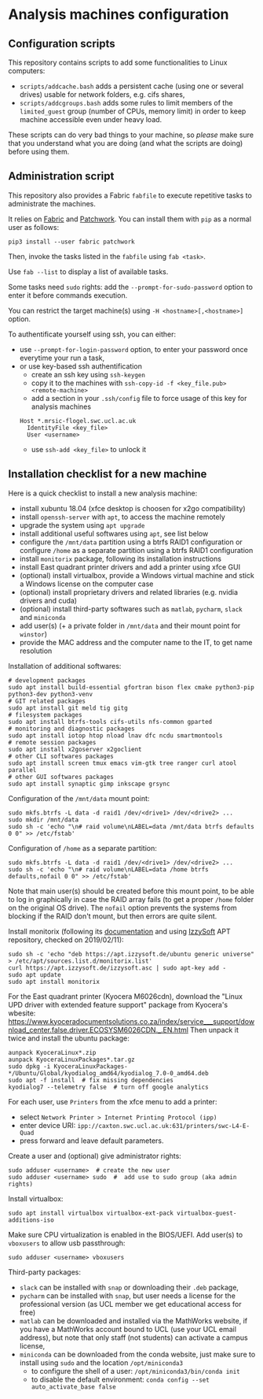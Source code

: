 # Analysis machines configuration

## Configuration scripts

This repository contains scripts to add some functionalities to Linux
computers:

- `scripts/addcache.bash` adds a persistent cache (using one or several drives)
  usable for network folders, e.g. cifs shares,
- `scripts/addcgroups.bash` adds some rules to limit members of the
  `limited_guest` group (number of CPUs, memory limit) in order to keep machine
  accessible even under heavy load.

These scripts can do very bad things to your machine, so *please* make sure
that you understand what you are doing (and what the scripts are doing) before
using them.


## Administration script

This repository also provides a Fabric `fabfile` to execute repetitive tasks to
administrate the machines.

It relies on [Fabric](http://www.fabfile.org/) and [Patchwork](https://fabric-patchwork.readthedocs.io/en/latest/).
You can install them with `pip` as a normal user as follows:
```
pip3 install --user fabric patchwork
```

Then, invoke the tasks listed in the `fabfile` using `fab <task>`.

Use `fab --list` to display a list of available tasks.

Some tasks need `sudo` rights: add the `--prompt-for-sudo-password` option to
enter it before commands execution.

You can restrict the target machine(s) using `-H <hostname>[,<hostname>]`
option.

To authentificate yourself using ssh, you can either:

- use `--prompt-for-login-password` option, to enter your password once
  everytime your run a task,
- or use key-based ssh authentification
    - create an ssh key using `ssh-keygen`
    - copy it to the machines with `ssh-copy-id -f <key_file.pub> <remote-machine>`
    - add a section in your `.ssh/config` file to force usage of this key for
      analysis machines
    ```
    Host *.mrsic-flogel.swc.ucl.ac.uk
      IdentityFile <key_file>
      User <username>
    ```
    - use `ssh-add <key_file>` to unlock it


## Installation checklist for a new machine

Here is a quick checklist to install a new analysis machine:

- install xubuntu 18.04 (xfce desktop is choosen for x2go compatibility)
- install `openssh-server` with `apt`, to access the machine remotely
- upgrade the system using `apt upgrade`
- install additional useful softwares using `apt`, see list below
- configure the `/mnt/data` partition using a btrfs RAID1 configuration
  or configure `/home` as a separate partition using a btrfs RAID1 configuration
- install `monitorix` package, following its installation instructions
- install East quadrant printer drivers and add a printer using xfce GUI
- (optional) install virtualbox, provide a Windows virtual machine and stick a
  Windows license on the computer case
- (optional) install proprietary drivers and related libraries (e.g. nvidia
  drivers and cuda)
- (optional) install third-party softwares such as `matlab`, `pycharm`, `slack`
  and `miniconda`
- add user(s) (+ a private folder in `/mnt/data` and their mount point for
  `winstor`)
- provide the MAC address and the computer name to the IT, to get name
  resolution

Installation of additional softwares:
```
# development packages
sudo apt install build-essential gfortran bison flex cmake python3-pip python3-dev python3-venv
# GIT related packages
sudo apt install git meld tig gitg
# filesystem packages
sudo apt install btrfs-tools cifs-utils nfs-common gparted
# monitoring and diagnostic packages
sudo apt install iotop htop nload lnav dfc ncdu smartmontools
# remote session packages
sudo apt install x2goserver x2goclient
# other CLI softwares packages
sudo apt install screen tmux emacs vim-gtk tree ranger curl atool parallel
# other GUI softwares packages
sudo apt install synaptic gimp inkscape grsync
```

Configuration of the `/mnt/data` mount point:
```
sudo mkfs.btrfs -L data -d raid1 /dev/<drive1> /dev/<drive2> ...
sudo mkdir /mnt/data
sudo sh -c 'echo "\n# raid volume\nLABEL=data /mnt/data btrfs defaults 0 0" >> /etc/fstab'
```

Configuration of `/home` as a separate partition:
```
sudo mkfs.btrfs -L data -d raid1 /dev/<drive1> /dev/<drive2> ...
sudo sh -c 'echo "\n# raid volume\nLABEL=data /home btrfs defaults,nofail 0 0" >> /etc/fstab'
```
Note that main user(s) should be created before this mount point, to be able to
log in graphically in case the RAID array fails (to get a proper `/home` folder
on the original OS drive). The `nofail` option prevents the systems from
blocking if the RAID don't mount, but then errors are quite silent.

Install monitorix (following its [documentation](https://www.monitorix.org/doc-debian.html)
and using [IzzySoft](https://apt.izzysoft.de/ubuntu/dists/generic/) APT
repository, checked on 2019/02/11):
```
sudo sh -c 'echo "deb https://apt.izzysoft.de/ubuntu generic universe" > /etc/apt/sources.list.d/monitorix.list'
curl https://apt.izzysoft.de/izzysoft.asc | sudo apt-key add -
sudo apt update
sudo apt install monitorix
```

For the East quadrant printer (Kyocera M6026cdn), download the "Linux UPD driver
with extended feature support" package from Kyocera's wbesite:
https://www.kyoceradocumentsolutions.co.za/index/service___support/download_center.false.driver.ECOSYSM6026CDN._.EN.html
Then unpack it twice and install the ubuntu package:
```
aunpack KyoceraLinux*.zip
aunpack KyoceraLinuxPackages*.tar.gz
sudo dpkg -i KyoceraLinuxPackages-*/Ubuntu/Global/kyodialog_amd64/kyodialog_7.0-0_amd64.deb
sudo apt -f install  # fix missing dependencies
kyodialog7 --telemetry false  # turn off google analytics
```
For each user, use `Printers` from the xfce menu to add a printer:

- select `Network Printer > Internet Printing Protocol (ipp)`
- enter device URI: `ipp://caxton.swc.ucl.ac.uk:631/printers/swc-L4-E-Quad`
- press forward and leave default parameters.

Create a user and (optional) give administrator rights:
```
sudo adduser <username>  # create the new user
sudo adduser <username> sudo  #  add use to sudo group (aka admin rights)
```

Install virtualbox:
```
sudo apt install virtualbox virtualbox-ext-pack virtualbox-guest-additions-iso
```
Make sure CPU virtualization is enabled in the BIOS/UEFI.
Add user(s) to `vboxusers` to allow usb passthrough:
```
sudo adduser <username> vboxusers
```

Third-party packages:

- `slack` can be installed with `snap` or downloading their `.deb` package,
- `pycharm` can be installed with `snap`, but user needs a license for the
  professional version (as UCL member we get educational access for free)
- `matlab` can be downloaded and installed via the MathWorks website, if you
  have a MathWorks account bound to UCL (use your UCL email address), but note
  that only staff (not students) can activate a campus license,
- `miniconda` can be downloaded from the conda website, just make sure to
  install using `sudo` and the location `/opt/miniconda3`
  + to configure the shell of a user: `/opt/miniconda3/bin/conda init`
  + to disable the default environment: `conda config --set auto_activate_base false`
